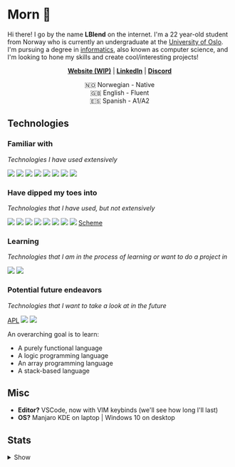 # Morn 👋

Hi there! I go by the name **LBlend** on the internet. I'm a 22 year-old student from Norway who is currently an undergraduate at the [University of Oslo](https://www.uio.no/english/). I'm pursuing a degree in [informatics](https://en.wikipedia.org/wiki/Informatics#:~:text=Accordingly%2C%20universities%20in%20continental%20Europe%20usually%20translate%20%22informatics%22%20as%20computer%20science%2C%20or%20sometimes%20information%20and%20computer%20science%2C%20although%20technical%20universities%20may%20translate%20it%20as%20computer%20science%20%26%20engineering.), also known as computer science, and I'm looking to hone my skills and create cool/interesting projects!

<p align="center">
  <strong><a href="https://lblend.moe">Website (WIP)</a></strong> |
  <strong><a href="https://www.linkedin.com/in/leander-west-furumo/">LinkedIn</a></strong> |
  <strong><a href="https://discord.com/users/170506717140877312">Discord</a></strong> 
</p>

<p align="center">
  🇳🇴 Norwegian - Native
  <br>
  🇬🇧 English - Fluent
  <br>
  🇪🇸 Spanish - A1/A2
</p>


## Technologies

### Familiar with

*Technologies I have used extensively*

<a href="https://www.python.org/"><img src="https://img.shields.io/badge/python%20-%2314354C.svg?&style=for-the-badge&logo=python&logoColor=white"/></a>
<a href="https://www.java.com/en/"><img src="https://img.shields.io/badge/java-%23ED8B00.svg?&style=for-the-badge&logo=java&logoColor=white"/></a>
<a href="https://en.wikipedia.org/wiki/HTML5"><img src="https://img.shields.io/badge/html5%20-%23E34F26.svg?&style=for-the-badge&logo=html5&logoColor=white"/></a>
<a href="https://en.wikipedia.org/wiki/Cascading_Style_Sheets"><img src="https://img.shields.io/badge/css3%20-%231572B6.svg?&style=for-the-badge&logo=css3&logoColor=white"/></a>
<a href="https://en.wikipedia.org/wiki/JavaScript"><img src="https://img.shields.io/badge/javascript%20-%23323330.svg?&style=for-the-badge&logo=javascript&logoColor=%23F7DF1E"/></a>
<a href="https://www.typescriptlang.org/"><img src="https://img.shields.io/badge/typescript-%23007ACC.svg?style=for-the-badge&logo=typescript&logoColor=white"/></a>
<a href="https://git-scm.com/"><img src="https://img.shields.io/badge/git%20-%23F05033.svg?&style=for-the-badge&logo=git&logoColor=white"/></a>
<a href="https://en.wikipedia.org/wiki/Linux"><img src="https://img.shields.io/badge/Linux-FCC624?style=for-the-badge&logo=linux&logoColor=black"/></a>


### Have dipped my toes into

*Technologies that I have used, but not extensively*

<a href="https://reactjs.org/"><img src="https://img.shields.io/badge/react-%2320232a.svg?style=for-the-badge&logo=react&logoColor=%2361DAFB"/></a>
<a href="https://kotlinlang.org/"><img src="https://img.shields.io/badge/kotlin-%230095D5.svg?style=for-the-badge&logo=kotlin&logoColor=white"/></a>
<a href="https://svelte.dev/"><img src="https://img.shields.io/badge/svelte-%23f1413d.svg?style=for-the-badge&logo=svelte&logoColor=white"></a>
<a href="https://www.docker.com/"><img src="https://img.shields.io/badge/docker%20-%230db7ed.svg?&style=for-the-badge&logo=docker&logoColor=white"/></a>
<a href="https://www.postgresql.org/"><img src="https://img.shields.io/badge/postgres-%23316192.svg?style=for-the-badge&logo=postgresql&logoColor=white"/></a>
<a href="https://www.mongodb.com/"><img src ="https://img.shields.io/badge/MongoDB-%234ea94b.svg?&style=for-the-badge&logo=mongodb&logoColor=white"/></a>
<a href="https://www.nginx.com/"><img src="https://img.shields.io/badge/nginx%20-%23009639.svg?&style=for-the-badge&logo=nginx&logoColor=white"/></a>
<a href="https://graphql.org/"><img src="https://img.shields.io/badge/-GraphQL-E10098?style=for-the-badge&logo=graphql"/></a>
<a href="https://en.wikipedia.org/wiki/Scheme_(programming_language)">Scheme</a>


### Learning

*Technologies that I am in the process of learning or want to do a project in*

<a href="https://www.rust-lang.org/"><img src="https://img.shields.io/badge/rust-%23000000.svg?style=for-the-badge&logo=rust&logoColor=white"/></a>
<a href="https://www.haskell.org/"><img src="https://img.shields.io/badge/Haskell-5e5086?style=for-the-badge&logo=haskell&logoColor=white"/></a>

### Potential future endeavors

*Technologies that I want to take a look at in the future*

<a href="https://en.wikipedia.org/wiki/APL_(programming_language)">APL</a>
<a href="https://en.wikipedia.org/wiki/C_(programming_language)"><img src="https://img.shields.io/badge/C-00599C?style=for-the-badge&logo=c&logoColor=white"/></a>
<a href="https://webassembly.org/"><img src="https://img.shields.io/badge/WebAssembly-654FF0?style=for-the-badge&logo=WebAssembly&logoColor=white"/></a>

An overarching goal is to learn:
* A purely functional language
* A logic programming language
* An array programming language
* A stack-based language


## Misc

* **Editor?** VSCode, now with VIM keybinds (we'll see how long I'll last)
* **OS?** Manjaro KDE on laptop | Windows 10 on desktop


## Stats

<details>
  
  <summary>Show</summary>

[![](https://raw.githubusercontent.com/LBlend/LBlend/master/profile-summary-card-output/nord_dark/0-profile-details.svg)](https://github.com/LBlend)[![](https://raw.githubusercontent.com/LBlend/LBlend/master/profile-summary-card-output/nord_dark/3-stats.svg)](https://github.com/LBlend)[![](https://raw.githubusercontent.com/LBlend/LBlend/master/profile-summary-card-output/nord_dark/1-repos-per-language.svg)](https://github.com/LBlend)[![](https://raw.githubusercontent.com/LBlend/LBlend/master/profile-summary-card-output/nord_dark/2-most-commit-language.svg)](https://github.com/LBlend)


<!--START_SECTION:waka-->
![Code Time](http://img.shields.io/badge/Code%20Time-1%2C399%20hrs%206%20mins-blue)

![Lines of code](https://img.shields.io/badge/From%20Hello%20World%20I%27ve%20Written-3%20Million%20lines%20of%20code-blue)

**🐱 My GitHub Data** 

> 🏆 0 Contributions in the Year 2023
 > 
> 📦 303.0 kB Used in GitHub's Storage 
 > 
> 💼 Opted to Hire
 > 
> 📜 29 Public Repositories 
 > 
> 🔑 26 Private Repositories  
 > 
**I'm a Night 🦉** 

```text
🌞 Morning    37 commits     ░░░░░░░░░░░░░░░░░░░░░░░░░   2.5% 
🌆 Daytime    316 commits    █████░░░░░░░░░░░░░░░░░░░░   21.34% 
🌃 Evening    499 commits    ████████░░░░░░░░░░░░░░░░░   33.69% 
🌙 Night      629 commits    ██████████░░░░░░░░░░░░░░░   42.47%

```
📅 **I'm Most Productive on Tuesday** 

```text
Monday       211 commits    ███░░░░░░░░░░░░░░░░░░░░░░   14.25% 
Tuesday      278 commits    ████░░░░░░░░░░░░░░░░░░░░░   18.77% 
Wednesday    214 commits    ███░░░░░░░░░░░░░░░░░░░░░░   14.45% 
Thursday     246 commits    ████░░░░░░░░░░░░░░░░░░░░░   16.61% 
Friday       244 commits    ████░░░░░░░░░░░░░░░░░░░░░   16.48% 
Saturday     82 commits     █░░░░░░░░░░░░░░░░░░░░░░░░   5.54% 
Sunday       206 commits    ███░░░░░░░░░░░░░░░░░░░░░░   13.91%

```


📊 **This Week I Spent My Time On** 

```text
💬 Programming Languages: 
Python                   28 mins             █████████████████████░░░░   86.54% 
netrw                    3 mins              ██░░░░░░░░░░░░░░░░░░░░░░░   11.26% 
YAML                     0 secs              ░░░░░░░░░░░░░░░░░░░░░░░░░   1.7% 
Other                    0 secs              ░░░░░░░░░░░░░░░░░░░░░░░░░   0.5%

```


 Last Updated on 04/01/2023 06:09:27 UTC
<!--END_SECTION:waka-->
  
 </details>
